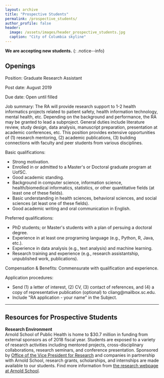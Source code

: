 ```yaml
---
layout: archive
title: "Prospective Students"
permalink: /prospective_students/
author_profile: false
header:
  image: /assets/images/header_prospective_students.jpg
  caption: "City of Columbia skyline"
---
```


**We are accepting new students.**
{: .notice--info}

## Openings

Position: Graduate Research Assistant<br/>

Post date: August 2019<br/>

Due date: Open until filled<br/>

Job summary: The RA will provide research support to 1-2 health informatics projects related to patient safety, health information technology, mental health, etc. Depending on the background and performance, the RA may be granted to lead a subproject. General duties include literature review, study design, data analysis, manuscript preparation, presentation at academic conferences, etc. This position provides extensive opportunities of (1) research mentoring, (2) academic publications, (3) building connections with faculty and peer students from various disciplines.<br/>

Basic qualifications:
- Strong motivation.
- Enrolled in or admitted to a Master's or Doctoral graduate program at UofSC. 
- Good academic standing.
- Background in computer science, information science, health/biomedical informatics, statistics, or other quantitative fields (at least one of these fields).
- Basic understanding in health sciences, behavioral sciences, and social sciences (at least one of these fields).
- Good academic writing and oral communication in English.

Preferred qualifications: 
- PhD students; or Master's students with a plan of persuing a doctoral degree.
- Experience in at least one programing language (e.g., Python, R, Java, etc.).
- Experience in data analysis (e.g., text analysis) and machine learning.
- Research training and experience (e.g., research assistantship, unpublished work, publications).

Compensation & Benefits: Commensurate with qualification and experience.

Application procedures:
- Send (1) a letter of interest, (2) CV, (3) contact of references, and (4) a copy of representative publication (optional) to &#99;&#108;&#105;&#97;&#110;&#103;&#64;&#109;&#97;&#105;&#108;&#98;&#111;&#120;&#46;&#115;&#99;&#46;&#101;&#100;&#117;.
- Include "RA application - your name" in the Subject.

---
## Resources for Prospective Students

**Research Environment**<br/>
Arnold School of Public Health is home to $30.7 million in funding from external sponsors as of 2018 fiscal year. Students are exposed to a variety of research activities including mentored projects, cross-disciplinary collaborations, research seminars, and conference presentation. Sponsored by [Office of the Vice President for Research](https://sc.edu/about/offices_and_divisions/research/internal_funding_awards/students/) and companies in partnership with Arnold School, research grants, scholarships, and internships are made available to our students. Find more information from [the research webpage at Arnold School](https://www.sc.edu/study/colleges_schools/public_health/research/index.php). 
